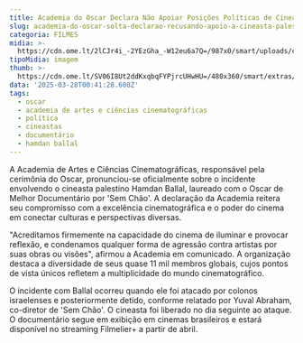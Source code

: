 ```yaml
---
title: Academia do Oscar Declara Não Apoiar Posições Políticas de Cineastas
slug: academia-do-oscar-solta-declarao-recusando-apoio-a-cineasta-palestino
categoria: FILMES
midia: >-
  https://cdn.ome.lt/2lCJr4i_-2YEzGha_-W12eu6a7Q=/987x0/smart/uploads/conteudo/fotos/OMELETE_CAPA_-_2025-03-27T114423.578.png
tipoMidia: imagem
thumb: >-
  https://cdn.ome.lt/SV06I8Ut2ddKxqbqFYPjrcUHwHU=/480x360/smart/extras/conteudos/omelete_THUMB_-_2025-03-27T114402.738.png
data: '2025-03-28T00:41:28.608Z'
tags:
  - oscar
  - academia de artes e ciências cinematográficas
  - política
  - cineastas
  - documentário
  - hamdan ballal
---
```


A Academia de Artes e Ciências Cinematográficas, responsável pela cerimônia do Oscar, pronunciou-se oficialmente sobre o incidente envolvendo o cineasta palestino Hamdan Ballal, laureado com o Oscar de Melhor Documentário por 'Sem Chão'. A declaração da Academia reitera seu compromisso com a excelência cinematográfica e o poder do cinema em conectar culturas e perspectivas diversas.

"Acreditamos firmemente na capacidade do cinema de iluminar e provocar reflexão, e condenamos qualquer forma de agressão contra artistas por suas obras ou visões", afirmou a Academia em comunicado. A organização destaca a diversidade de seus quase 11 mil membros globais, cujos pontos de vista únicos refletem a multiplicidade do mundo cinematográfico.

O incidente com Ballal ocorreu quando ele foi atacado por colonos israelenses e posteriormente detido, conforme relatado por Yuval Abraham, co-diretor de 'Sem Chão'. O cineasta foi liberado no dia seguinte ao ataque. O documentário segue em exibição em cinemas brasileiros e estará disponível no streaming Filmelier+ a partir de abril.
